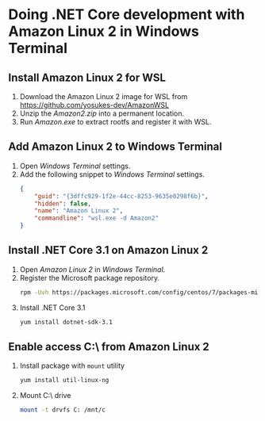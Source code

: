 # Doing .NET Core development with Amazon Linux 2 in Windows Terminal

## Install Amazon Linux 2 for WSL
1. Download the Amazon Linux 2 image for WSL from https://github.com/yosukes-dev/AmazonWSL
1. Unzip the _Amazon2.zip_ into a permanent location.
1. Run _Amazon.exe_ to extract rootfs and register it with WSL.

## Add Amazon Linux 2 to Windows Terminal
1. Open _Windows Terminal_ settings.
1. Add the following snippet to _Windows Terminal_ settings.
    ```json
    {
        "guid": "{3dffc929-1f2e-44cc-8253-9635e0298f6b}",
        "hidden": false,
        "name": "Amazon Linux 2",
        "commandline": "wsl.exe -d Amazon2"
    }
    ```

## Install .NET Core 3.1 on Amazon Linux 2
1. Open _Amazon Linux 2_ in _Windows Terminal_.
1. Register the Microsoft package repository.
    ```bash
    rpm -Uvh https://packages.microsoft.com/config/centos/7/packages-microsoft-prod.rpm
    ```
1. Install .NET Core 3.1
    ```bash
    yum install dotnet-sdk-3.1
    ```

## Enable access C:\ from Amazon Linux 2
1. Install package with `mount` utility
    ```bash
    yum install util-linux-ng
    ```
1. Mount C:\ drive
    ```bash
    mount -t drvfs C: /mnt/c
    ```